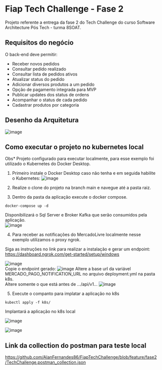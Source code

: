 # Fiap Tech Challenge - Fase 2

Projeto referente a entrega da fase 2 do Tech Challenge do curso Software Architecture Pós Tech - turma 8SOAT.

## Requisitos do negócio

O back-end deve permitir:

- Receber novos pedidos
- Consultar pedido realizado
- Consultar lista de pedidos ativos
- Atualizar status do pedido
- Adicionar diversos produtos a um pedido
- Opção de pagamento integrada para MVP
- Publicar updates dos status de ordens
- Acompanhar o status de cada pedido
- Cadastrar produtos por categoria

## Desenho da Arquitetura

![image](https://github.com/user-attachments/assets/047b0e48-f5ad-4d03-b957-0ec36f959671)

## Como executar o projeto no kubernetes local

Obs* Projeto configurado para executar localmente, para esse exemplo foi utilizado o Kubernetes do Docker Desktop.

1. Primeiro instale o Docker Desktop caso não tenha e em seguida habilite o Kubernetes:
![image](https://github.com/user-attachments/assets/bfcee42a-480a-42a2-9ff8-caab3e997c5d)

2. Realize o clone do projeto na branch main e navegue até a pasta raiz.
3. Dentro da pasta da aplicação execute o docker compose.

```docker-compose up -d```  

Disponibilizará o Sql Server e Broker Kafka que serão consumidos pela aplicação.  
![image](https://github.com/user-attachments/assets/81a260ad-5e2b-46e3-abe6-3696c14b2279)  

4. Para receber as notificações do MercadoLivre localmente nesse exemplo utilizamos o proxy ngrok.

Siga as instruções no link para realizar a instalação e gerar um endpoint: 
https://dashboard.ngrok.com/get-started/setup/windows  

![image](https://github.com/user-attachments/assets/89968b05-8581-4aa6-ba5f-fd7d2bab7ed1)  
Copie o endpoint gerado:
![image](https://github.com/user-attachments/assets/000fdc77-a061-4261-a1ed-a7ae9c7c1c2d)
Altere a base url da variável MERCADO_PAGO_NOTIFICATION_URL no arquivo deployment.yml na pasta k8s.  
Altere somente o que está antes de .../api/v1...
![image](https://github.com/user-attachments/assets/56aa6d26-ab23-4db9-b129-1e0768ef6e98)

5. Execute o companto para implatar a aplicação no k8s
   
```kubectl apply -f k8s/```  

Implantará a aplicação no k8s local  

![image](https://github.com/user-attachments/assets/ac97034f-a5a1-49c7-ba5c-79ad79ed787f)  

![image](https://github.com/user-attachments/assets/458f66b1-418d-49bd-8a41-584a5bdc695c)

## Link da collection do postman para teste local
https://github.com/AlanFernandes86/FiapTechChallenge/blob/feature/fase2/TechChallenge.postman_collection.json

